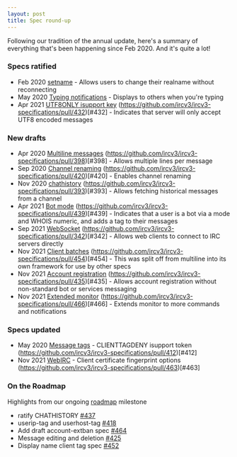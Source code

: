 ```yaml
---
layout: post
title: Spec round-up
---
```

Following our tradition of the annual update, here's a summary of everything that's been happening since Feb 2020. And it's quite a lot!

### Specs ratified

* Feb 2020 [setname](https://ircv3.net/specs/extensions/setname.html) - Allows users to change their realname without reconnecting
* May 2020 [Typing notifications](https://ircv3.net/specs/client-tags/typing.html) - Displays to others when you're typing
* Apr 2021 [UTF8ONLY isupport key](https://ircv3.net/specs/extensions/utf8-only.html) (https://github.com/ircv3/ircv3-specifications/pull/432)[#432] - Indicates that server will only accept UTF8 encoded messages

### New drafts

* Apr 2020 [Multiline messages](https://ircv3.net/specs/extensions/multiline.html) (https://github.com/ircv3/ircv3-specifications/pull/398)[#398] - Allows multiple lines per message
* Sep 2020 [Channel renaming](https://ircv3.net/specs/extensions/channel-rename.html) (https://github.com/ircv3/ircv3-specifications/pull/420)[#420] - Enables channel renaming
* Nov 2020 [chathistory](https://ircv3.net/specs/extensions/chathistory.html) (https://github.com/ircv3/ircv3-specifications/pull/393)[#393] - Allows fetching historical messages from a channel
* Apr 2021 [Bot mode](https://ircv3.net/specs/extensions/bot-mode.html) (https://github.com/ircv3/ircv3-specifications/pull/439)[#439] - Indicates that a user is a bot via a mode and WHOIS numeric, and adds a tag to their messages
* Sep 2021 [WebSocket](https://ircv3.net/specs/extensions/websocket.html) (https://github.com/ircv3/ircv3-specifications/pull/342)[#342] - Allows web clients to connect to IRC servers directly
* Nov 2021 [Client batches](https://ircv3.net/specs/extensions/client-batch.html) (https://github.com/ircv3/ircv3-specifications/pull/454)[#454] - This was split off from multiline into its own framework for use by other specs
* Nov 2021 [Account registration](https://ircv3.net/specs/extensions/account-registration.html) (https://github.com/ircv3/ircv3-specifications/pull/435)[#435] - Allows account registration without non-standard bot or services messaging
* Nov 2021 [Extended monitor](https://ircv3.net/specs/extensions/extended-monitor.html) (https://github.com/ircv3/ircv3-specifications/pull/466)[#466] - Extends monitor to more commands and notifications

### Specs updated

* May 2020 [Message tags](https://ircv3.net/specs/extensions/message-tags.html) - CLIENTTAGDENY isupport token (https://github.com/ircv3/ircv3-specifications/pull/412)[#412]
* Nov 2021 [WebIRC](https://ircv3.net/specs/extensions/webirc.html) - Client certificate fingerprint options (https://github.com/ircv3/ircv3-specifications/pull/463)[#463]

### On the Roadmap

Highlights from our ongoing [roadmap](https://github.com/ircv3/ircv3-specifications/milestone/4) milestone

* ratify CHATHISTORY [#437](https://github.com/ircv3/ircv3-specifications/issues/437)
* userip-tag and userhost-tag [#418](https://github.com/ircv3/ircv3-specifications/issues/418)
* Add draft account-extban spec [#464](https://github.com/ircv3/ircv3-specifications/pull/464)
* Message editing and deletion [#425](https://github.com/ircv3/ircv3-specifications/pull/425)
* Display name client tag spec [#452](https://github.com/ircv3/ircv3-specifications/pull/452)